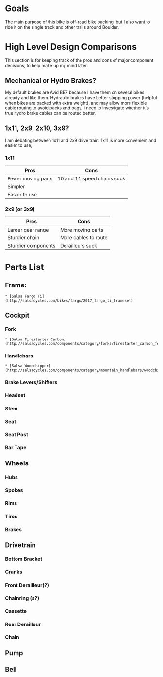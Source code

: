 # Goals
The main purpose of this bike is off-road bike packing, but I also want to ride it on the single track and other trails
 around Boulder.

# High Level Design Comparisons
This section is for keeping track of the pros and cons of major component decisions, to help make up my mind later.

## Mechanical or Hydro Brakes?
My default brakes are Avid BB7 because I have them on several bikes already and like them.
Hydraulic brakes have better stopping power (helpful when bikes are packed with extra weight), and may allow more 
flexible cable routing to avoid packs and bags.  I need to investigate whether it's true hydro brake cables can be
routed better.

## 1x11, 2x9, 2x10, 3x9?
I am debating between 1x11 and 2x9 drive train.  1x11 is more convenient and easier to use, 

### 1x11
| Pros               | Cons                         |
|--------------------|------------------------------|
| Fewer moving parts | 10 and 11 speed chains suck  |
| Simpler            |                              |
| Easier to use      |                              |

### 2x9 (or 3x9)
|  Pros               | Cons                  |
|---------------------|-----------------------|
| Larger gear range   | More moving parts     |
| Sturdier chain      | More cables to route  |
| Sturdier components | Derailleurs suck      |

## 


# Parts List

## Frame:
    * [Salsa Fargo Ti](http://salsacycles.com/bikes/fargo/2017_fargo_ti_frameset)

## Cockpit

### Fork
    * [Salsa Firestarter Carbon](http://salsacycles.com/components/category/forks/firestarter_carbon_fork)

### Handlebars
    * [Salsa Woodchipper](http://salsacycles.com/components/category/mountain_handlebars/woodchipper)


### Brake Levers/Shifters

### Headset

### Stem

### Seat

### Seat Post

### Bar Tape


## Wheels

### Hubs

### Spokes

### Rims

### Tires

### Brakes


## Drivetrain

### Bottom Bracket

### Cranks

### Front Derailleur(?)

### Chainring (s?)

### Cassette

### Rear Derailleur

### Chain


## Pump
## Bell

